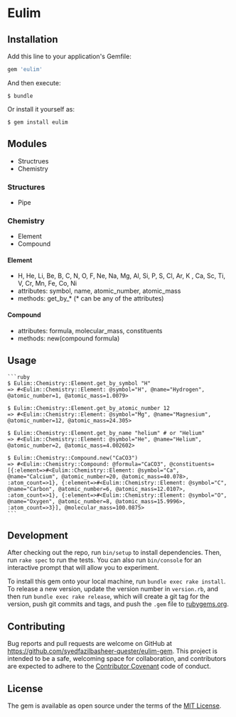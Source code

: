 # Eulim

## Installation

Add this line to your application's Gemfile:

```ruby
gem 'eulim'
```

And then execute:

    $ bundle

Or install it yourself as:

    $ gem install eulim

## Modules

* Structrues
* Chemistry

### Structures
* Pipe

### Chemistry

* Element
* Compound

#### Element

* H, He, Li, Be, B, C, N, O, F, Ne, Na, Mg, Al, Si, P, S, Cl, Ar, K , Ca, Sc, Ti, V, Cr, Mn, Fe, Co, Ni
* attributes: symbol, name, atomic_number, atomic_mass
* methods: get_by_* (* can be any of the attributes)

#### Compound

* attributes: formula, molecular_mass, constituents
* methods: new(compound formula)

## Usage
	```ruby
	$ Eulim::Chemistry::Element.get_by_symbol "H"
	=> #<Eulim::Chemistry::Element: @symbol="H", @name="Hydrogen", @atomic_number=1, @atomic_mass=1.0079>

	$ Eulim::Chemistry::Element.get_by_atomic_number 12
	=> #<Eulim::Chemistry::Element: @symbol="Mg", @name="Magnesium", @atomic_number=12, @atomic_mass=24.305>

	$ Eulim::Chemistry::Element.get_by_name "helium" # or "Helium"
	=> #<Eulim::Chemistry::Element: @symbol="He", @name="Helium", @atomic_number=2, @atomic_mass=4.002602>

	$ Eulim::Chemistry::Compound.new("CaCO3")
	=> #<Eulim::Chemistry::Compound: @formula="CaCO3", @constituents=[{:element=>#<Eulim::Chemistry::Element: @symbol="Ca", @name="Calcium", @atomic_number=20, @atomic_mass=40.078>, :atom_count=>1}, {:element=>#<Eulim::Chemistry::Element: @symbol="C", @name="Carbon", @atomic_number=6, @atomic_mass=12.0107>, :atom_count=>1}, {:element=>#<Eulim::Chemistry::Element: @symbol="O", @name="Oxygen", @atomic_number=8, @atomic_mass=15.9996>, :atom_count=>3}], @molecular_mass=100.0875>
	```
## Development

After checking out the repo, run `bin/setup` to install dependencies. Then, run `rake spec` to run the tests. You can also run `bin/console` for an interactive prompt that will allow you to experiment.

To install this gem onto your local machine, run `bundle exec rake install`. To release a new version, update the version number in `version.rb`, and then run `bundle exec rake release`, which will create a git tag for the version, push git commits and tags, and push the `.gem` file to [rubygems.org](https://rubygems.org).

## Contributing

Bug reports and pull requests are welcome on GitHub at https://github.com/syedfazilbasheer-quester/eulim-gem. This project is intended to be a safe, welcoming space for collaboration, and contributors are expected to adhere to the [Contributor Covenant](http://contributor-covenant.org) code of conduct.


## License

The gem is available as open source under the terms of the [MIT License](http://opensource.org/licenses/MIT).

